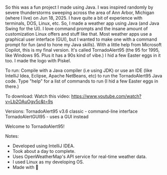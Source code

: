 So this was a fun project I made using Java. I was inspired randomly by severe thunderstorms sweeping across the area of Ann Arbor, Michigan (where I live) on Jun 18, 2025. I have quite a bit of experience with terminals, DOS, Linux, etc. So, I made a weather app using Java (and Java Swing for the UI). I love command prompts and the insane amount of customization Linux offers and stuff like that. Most weather apps use a graphical user interface (GUI), but I wanted to make one with a command prompt for fun (and to hone my Java skills). With a little help from Microsoft Copilot, this is my final version. It's called TornadoAlert95 (the 95 for 1995, like Windows 95. Plus it has a 90s kind of vibe.) I hid a few Easter eggs in it too. I made the logo with Piskel.

To run:
Compile with a Java compiler (i.e using JDK) or use an IDE (like IntelliJ Idea, Eclipse, Apache NetBeans, etc) to run the TornadoAlert95 Java code.
Type "help" for a list of commands to run (I hid a few Easter eggs in there.)

To download:
Watch this video: https://www.youtube.com/watch?v=Lb2OAuOgv5c&t=9s

Versions:
TornadoAlert95 v3.6 classic - command-line interface
TornadoAlertGUI95 - uses a GUI instead

     
Welcome to TornadoAlert95!

Notes:
- Developed using IntelliJ IDEA.
- Took about a day to complete.
- Uses OpenWeatherMap's API service for real-time weather data.
- I used Linux as my developing OS.
- Made with 🧡
